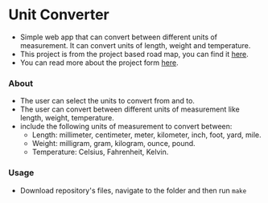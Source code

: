 # Unit Converter
- Simple web app that can convert between different units of measurement. It can convert units of length, weight and temperature.
- This project is from the project based road map, you can find it [here](https://roadmap.sh/backend/projects).
- You can read more about the project form [here](https://roadmap.sh/projects/unit-converter).

### About
- The user can select the units to convert from and to.
- The user can convert between different units of measurement like length, weight, temperature.
- include the following units of measurement to convert between:
	- Length: millimeter, centimeter, meter, kilometer, inch, foot, yard, mile.
	- Weight: milligram, gram, kilogram, ounce, pound.
	- Temperature: Celsius, Fahrenheit, Kelvin.

### Usage
- Download repository's files, navigate to the folder and then run ```make```